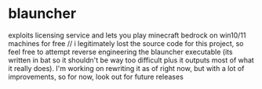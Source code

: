 # blauncher
exploits licensing service and lets you play minecraft bedrock on win10/11 machines for free //
i legitimately lost the source code for this project, so feel free to attempt reverse engineering the blauncher executable (its written in bat so it shouldn't be way too difficult plus it outputs most of what it really does). I'm working on rewriting it as of right now, but with a lot of improvements, so for now, look out for future releases
